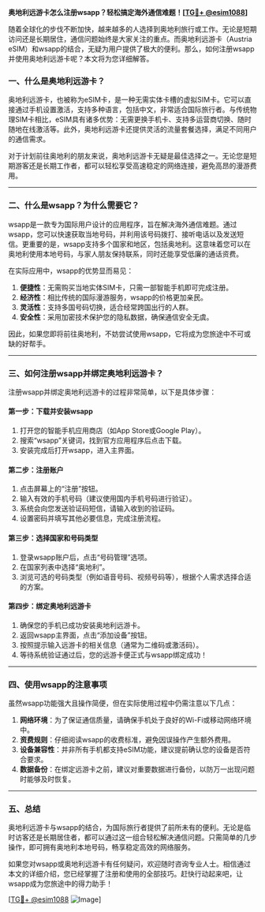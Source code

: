 **奥地利远游卡怎么注册wsapp？轻松搞定海外通信难题！[[TG💪+ @esim1088](https://t.me/s/esim1088)]**

随着全球化的步伐不断加快，越来越多的人选择到奥地利旅行或工作。无论是短期访问还是长期居住，通信问题始终是大家关注的重点。而奥地利远游卡（Austria eSIM）和wsapp的结合，无疑为用户提供了极大的便利。那么，如何注册wsapp并使用奥地利远游卡呢？本文将为您详细解答。

### 一、什么是奥地利远游卡？

奥地利远游卡，也被称为eSIM卡，是一种无需实体卡槽的虚拟SIM卡。它可以直接通过手机设置激活，支持多种语言，包括中文，非常适合国际旅行者。与传统物理SIM卡相比，eSIM具有诸多优势：无需更换手机卡、支持多运营商切换、随时随地在线激活等。此外，奥地利远游卡还提供灵活的流量套餐选择，满足不同用户的通信需求。

对于计划前往奥地利的朋友来说，奥地利远游卡无疑是最佳选择之一。无论您是短期游客还是长期工作者，都可以轻松享受高速稳定的网络连接，避免高昂的漫游费用。

---

### 二、什么是wsapp？为什么需要它？

wsapp是一款专为国际用户设计的应用程序，旨在解决海外通信难题。通过wsapp，您可以快速获取当地号码，并利用该号码拨打、接听电话以及发送短信。更重要的是，wsapp支持多个国家和地区，包括奥地利。这意味着您可以在奥地利使用本地号码，与家人朋友保持联系，同时还能享受低廉的通话资费。

在实际应用中，wsapp的优势显而易见：

1. **便捷性**：无需购买当地实体SIM卡，只需一部智能手机即可完成注册。
2. **经济性**：相比传统的国际漫游服务，wsapp的价格更加亲民。
3. **灵活性**：支持多国号码切换，适合经常跨国出行的人群。
4. **安全性**：采用加密技术保护您的隐私数据，确保通信安全无虞。

因此，如果您即将前往奥地利，不妨尝试使用wsapp，它将成为您旅途中不可或缺的好帮手。

---

### 三、如何注册wsapp并绑定奥地利远游卡？

注册wsapp并绑定奥地利远游卡的过程非常简单，以下是具体步骤：

#### 第一步：下载并安装wsapp
1. 打开您的智能手机应用商店（如App Store或Google Play）。
2. 搜索“wsapp”关键词，找到官方应用程序后点击下载。
3. 安装完成后打开wsapp，进入主界面。

#### 第二步：注册账户
1. 点击屏幕上的“注册”按钮。
2. 输入有效的手机号码（建议使用国内手机号码进行验证）。
3. 系统会向您发送验证码短信，请输入收到的验证码。
4. 设置密码并填写其他必要信息，完成注册流程。

#### 第三步：选择国家和号码类型
1. 登录wsapp账户后，点击“号码管理”选项。
2. 在国家列表中选择“奥地利”。
3. 浏览可选的号码类型（例如语音号码、视频号码等），根据个人需求选择合适的方案。

#### 第四步：绑定奥地利远游卡
1. 确保您的手机已成功安装奥地利远游卡。
2. 返回wsapp主界面，点击“添加设备”按钮。
3. 按照提示输入远游卡的相关信息（通常为二维码或激活码）。
4. 等待系统验证通过后，您的远游卡便正式与wsapp绑定成功！

---

### 四、使用wsapp的注意事项

虽然wsapp功能强大且操作简便，但在实际使用过程中仍需注意以下几点：

1. **网络环境**：为了保证通信质量，请确保手机处于良好的Wi-Fi或移动网络环境中。
2. **资费规则**：仔细阅读wsapp的收费标准，避免因误操作产生额外费用。
3. **设备兼容性**：并非所有手机都支持eSIM功能，建议提前确认您的设备是否符合要求。
4. **数据备份**：在绑定远游卡之前，建议对重要数据进行备份，以防万一出现问题时能够及时恢复。

---

### 五、总结

奥地利远游卡与wsapp的结合，为国际旅行者提供了前所未有的便利。无论是临时访客还是长期居住者，都可以通过这一组合轻松解决通信问题。只需简单的几步操作，即可拥有奥地利本地号码，畅享稳定高效的网络服务。

如果您对wsapp或奥地利远游卡有任何疑问，欢迎随时咨询专业人士。相信通过本文的详细介绍，您已经掌握了注册和使用的全部技巧。赶快行动起来吧，让wsapp成为您旅途中的得力助手！

[[TG💪+ @esim1088](https://t.me/s/esim1088) ![Image](https://i.postimg.cc/4NQfJmqS/Snipaste-2025-05-13-00-14-12.png)]